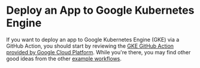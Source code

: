 # Deploy an App to Google Kubernetes Engine

If you want to deploy an app to Google Kubernetes Engine (GKE) via a GitHub Action, you should start by reviewing the [GKE GitHub Action provided by Google Cloud Platform](https://github.com/GoogleCloudPlatform/github-actions/tree/master/example-workflows/gke). While you're there, you may find other good ideas from the other [example workflows](https://github.com/GoogleCloudPlatform/github-actions/tree/master/example-workflows).